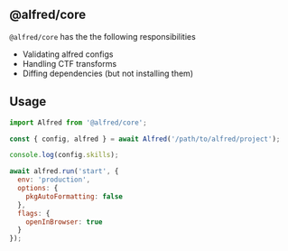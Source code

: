 ## @alfred/core

`@alfred/core` has the the following responsibilities
* Validating alfred configs
* Handling CTF transforms
* Diffing dependencies (but not installing them)

## Usage

```js
import Alfred from '@alfred/core';

const { config, alfred } = await Alfred('/path/to/alfred/project');

console.log(config.skills);

await alfred.run('start', {
  env: 'production',
  options: {
    pkgAutoFormatting: false
  },
  flags: {
    openInBrowser: true
  }
});
```
